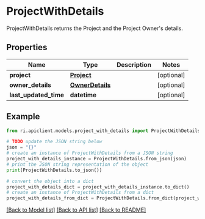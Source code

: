 # ProjectWithDetails

ProjectWithDetails returns the Project and the Project Owner's details.

## Properties

Name | Type | Description | Notes
------------ | ------------- | ------------- | -------------
**project** | [**Project**](Project.md) |  | [optional] 
**owner_details** | [**OwnerDetails**](OwnerDetails.md) |  | [optional] 
**last_updated_time** | **datetime** |  | [optional] 

## Example

```python
from ri.apiclient.models.project_with_details import ProjectWithDetails

# TODO update the JSON string below
json = "{}"
# create an instance of ProjectWithDetails from a JSON string
project_with_details_instance = ProjectWithDetails.from_json(json)
# print the JSON string representation of the object
print(ProjectWithDetails.to_json())

# convert the object into a dict
project_with_details_dict = project_with_details_instance.to_dict()
# create an instance of ProjectWithDetails from a dict
project_with_details_from_dict = ProjectWithDetails.from_dict(project_with_details_dict)
```
[[Back to Model list]](../README.md#documentation-for-models) [[Back to API list]](../README.md#documentation-for-api-endpoints) [[Back to README]](../README.md)


